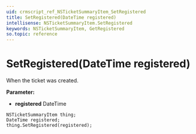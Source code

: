 ```yaml
---
uid: crmscript_ref_NSTicketSummaryItem_SetRegistered
title: SetRegistered(DateTime registered)
intellisense: NSTicketSummaryItem.SetRegistered
keywords: NSTicketSummaryItem, GetRegistered
so.topic: reference
---
```


# SetRegistered(DateTime registered)

When the ticket was created.

**Parameter:** 
* **registered** DateTime

```crmscript
NSTicketSummaryItem thing;
DateTime registered;
thing.SetRegistered(registered);
```

